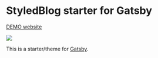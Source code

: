 # StyledBlog starter for Gatsby

[DEMO website](https://gsbs.greglobinski.com/)

![](static/screens/demo-screencast.gif)

This is a starter/theme for [Gatsby](https://github.com/gatsbyjs/gatsby).


